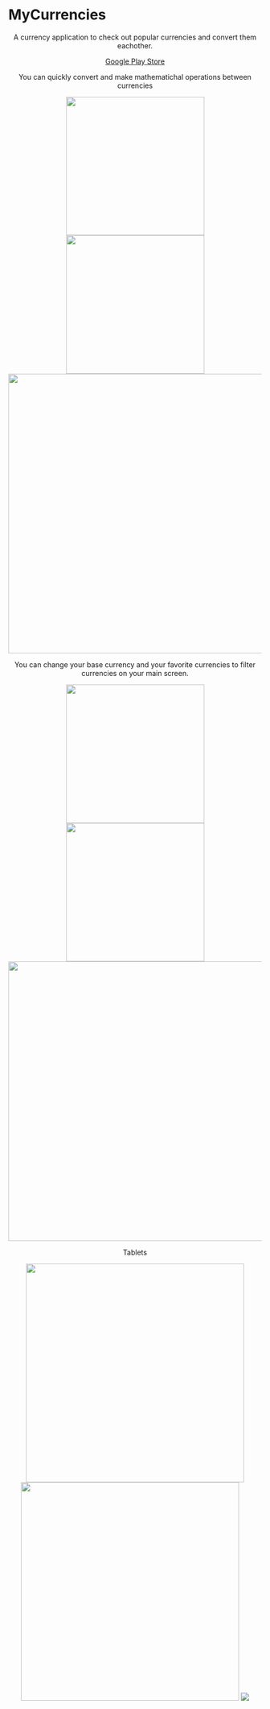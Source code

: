 # MyCurrencies

<p align="center">
A currency application to check out popular currencies and convert them eachother.
</p>

<p align="center">
<a href="https://play.google.com/store/apps/details?id=mustafaozhan.github.com.mycurrencies">Google Play Store</a>
</p>

<p align="center">
You can quickly convert and make mathematichal operations between currencies
</p>

<p align="center">
<img src="https://s19.postimg.cc/cfcb4or37/Screenshot_1516095702.png" width="275px"/> <img src="https://s19.postimg.cc/yra3y3ss3/Screenshot_1516096120.png" width="275px"/> <img src="https://s19.postimg.cc/fyy8uigyb/Screenshot_1516095713.png" width="555px"/> 
  
</p>

<p align="center">
You can change your base currency and your favorite currencies to filter currencies on your main screen.
</p>

<p align="center">
<img src="https://s19.postimg.cc/t33t76e4z/Screenshot_1516095746.png" width="275px"/> <img src="https://s19.postimg.cc/mcnbxr6er/Screenshot_1516095753.png" width="275px"/> <img src="https://s19.postimg.cc/w9ycqtlqb/Screenshot_1516095763.png" width="555px"/>
</p>

<p align="center">
Tablets
</p>

<p align="center">
<img src="https://s19.postimg.cc/5c4fp3vyb/Screenshot_1516095856.png" width="434px"/> <img src="https://s19.postimg.cc/xozxfkpeb/Screenshot_1516095947.png" width="434px"/> <img src="https://s19.postimg.cc/lzvxrlbab/Screenshot_1516095939.png"/> 
</p>


